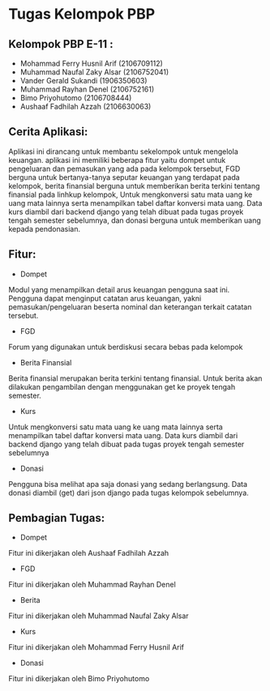 # Tugas Kelompok PBP

## Kelompok PBP E-11 :

- Mohammad Ferry Husnil Arif (2106709112)
- Muhammad Naufal Zaky Alsar (2106752041)
- Vander Gerald Sukandi (1906350603)
- Muhammad Rayhan Denel (2106752161)
- Bimo Priyohutomo (2106708444)
- Aushaaf Fadhilah Azzah (2106630063)

## Cerita Aplikasi:

Aplikasi ini dirancang untuk membantu sekelompok untuk mengelola keuangan. aplikasi ini memiliki beberapa fitur yaitu dompet untuk pengeluaran dan pemasukan yang ada pada kelompok tersebut, FGD berguna untuk bertanya-tanya seputar keuangan yang terdapat pada kelompok, berita finansial berguna untuk memberikan berita terkini tentang finansial pada linhkup kelompok, Untuk mengkonversi satu mata uang ke uang mata lainnya serta menampilkan tabel daftar konversi mata uang. Data kurs diambil dari backend django yang telah dibuat pada tugas proyek tengah semester sebelumnya, dan donasi berguna untuk memberikan uang kepada pendonasian.

## Fitur:

- Dompet

Modul yang menampilkan detail arus keuangan pengguna saat ini. Pengguna dapat menginput catatan arus keuangan, yakni pemasukan/pengeluaran beserta nominal dan keterangan terkait catatan tersebut.

- FGD

Forum yang digunakan untuk berdiskusi secara bebas pada kelompok

- Berita Finansial

Berita finansial merupakan berita terkini tentang finansial. Untuk berita akan dilakukan pengambilan dengan menggunakan get ke proyek tengah semester.

- Kurs

Untuk mengkonversi satu mata uang ke uang mata lainnya serta menampilkan tabel daftar konversi mata uang. Data kurs diambil dari backend django yang telah dibuat pada tugas proyek tengah semester sebelumnya

- Donasi

Pengguna bisa melihat apa saja donasi yang sedang berlangsung. Data donasi diambil (get) dari json django pada tugas kelompok sebelumnya.

## Pembagian Tugas:

- Dompet

Fitur ini dikerjakan oleh Aushaaf Fadhilah Azzah 

- FGD

Fitur ini dikerjakan oleh Muhammad Rayhan Denel

- Berita

Fitur ini dikerjakan oleh Muhammad Naufal Zaky Alsar

- Kurs

Fitur ini dikerjakan oleh Mohammad Ferry Husnil Arif

- Donasi

Fitur ini dikerjakan oleh Bimo Priyohutomo


